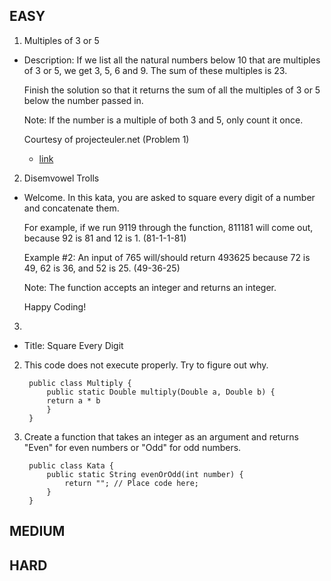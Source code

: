 ## EASY


1. Multiples of 3 or 5
- Description: If we list all the natural numbers below 10 that are multiples of 3 or 5, we get 3, 5, 6 and 9. The sum of these multiples is 23.

    Finish the solution so that it returns the sum of all the multiples of 3 or 5 below the number passed in.
    
    Note: If the number is a multiple of both 3 and 5, only count it once.
    
    Courtesy of projecteuler.net (Problem 1)

  - [link](https://www.codewars.com/kata/54ff3102c1bad923760001f3)


2. Disemvowel Trolls
- Welcome. In this kata, you are asked to square every digit of a number and concatenate them.
    
    For example, if we run 9119 through the function, 811181 will come out, because 92 is 81 and 12 is 1. (81-1-1-81)
    
    Example #2: An input of 765 will/should return 493625 because 72 is 49, 62 is 36, and 52 is 25. (49-36-25)
    
    Note: The function accepts an integer and returns an integer.
    
    Happy Coding!

3. 
- Title: Square Every Digit


2. This code does not execute properly. Try to figure out why.
    
        public class Multiply {
            public static Double multiply(Double a, Double b) {
            return a * b
            }
        }
    

3. Create a function that takes an integer as an argument and returns "Even" for even numbers or "Odd" for odd numbers.
   
        public class Kata {
            public static String evenOrOdd(int number) {
                return ""; // Place code here;
            }
        }



## MEDIUM



## HARD
